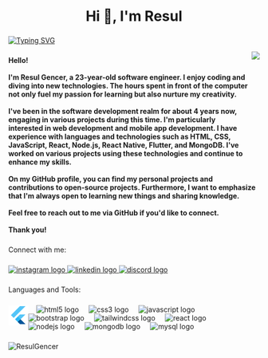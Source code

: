 <h1 align="center">Hi 👋, I'm Resul</h1>

###
[![Typing SVG](https://readme-typing-svg.herokuapp.com?font=Fira+Code&size=24&pause=1000&random=false&width=435&lines=My+Experiences;HTML%2C+CSS%2C+JS%2C+REACT%2C+NODEJS;Microsoft+Office)](https://github.com/ResulGencer)

<img align="right" height="201" src="https://media.giphy.com/media/v1.Y2lkPTc5MGI3NjExN3NtNGhlemVkd3B1N2F1anRta3Blb2pseGJzdGxmMmYybDVqcjV5aiZlcD12MV9pbnRlcm5hbF9naWZfYnlfaWQmY3Q9Zw/ZVik7pBtu9dNS/giphy.gif"  />

###

<h4 align="left">Hello!<br><br>I'm Resul Gencer, a 23-year-old software engineer. I enjoy coding and diving into new technologies. The hours spent in front of the computer not only fuel my passion for learning but also nurture my creativity.<br><br>I've been in the software development realm for about 4 years now, engaging in various projects during this time. I'm particularly interested in web development and mobile app development. I have experience with languages and technologies such as HTML, CSS, JavaScript, React, Node.js, React Native, Flutter, and MongoDB. I've worked on various projects using these technologies and continue to enhance my skills.<br><br>On my GitHub profile, you can find my personal projects and contributions to open-source projects. Furthermore, I want to emphasize that I'm always open to learning new things and sharing knowledge.<br><br>Feel free to reach out to me via GitHub if you'd like to connect.<br><br>Thank you!</h4>

###

<p align="left">Connect with me:</p>

###

<div align="left">
  <a href="https://www.instagram.com/resulgencer?igsh=N2htaXprcTExdm40&utm_source=qr" target="_blank">
    <img src="https://raw.githubusercontent.com/maurodesouza/profile-readme-generator/master/src/assets/icons/social/instagram/default.svg" width="52" height="40" alt="instagram logo"  />
  </a>
  <a href="https://www.linkedin.com/in/resul-gencer-211a542bb/" target="_blank">
    <img src="https://raw.githubusercontent.com/maurodesouza/profile-readme-generator/master/src/assets/icons/social/linkedin/default.svg" width="52" height="40" alt="linkedin logo"  />
  </a>
  <a href="gencer_41" target="_blank">
    <img src="https://raw.githubusercontent.com/maurodesouza/profile-readme-generator/master/src/assets/icons/social/discord/default.svg" width="52" height="40" alt="discord logo"  />
  </a>
</div>

###

<p align="left">Languages and Tools:</p>

###
<div>
 <img align="left" alt="Flutter" height="40" src="https://raw.githubusercontent.com/github/explore/cebd63002168a05a6a642f309227eefeccd92950/topics/flutter/flutter.png" />
  <img width="12" />
  <img src="https://cdn.jsdelivr.net/gh/devicons/devicon/icons/html5/html5-original.svg" height="40" alt="html5 logo"  />
  <img width="12" />
  <img src="https://cdn.jsdelivr.net/gh/devicons/devicon/icons/css3/css3-original.svg" height="40" alt="css3 logo"  />
  <img width="12" />
  <img src="https://cdn.jsdelivr.net/gh/devicons/devicon/icons/javascript/javascript-original.svg" height="40" alt="javascript logo"  />
  <img width="12" />
  <img src="https://cdn.jsdelivr.net/gh/devicons/devicon/icons/bootstrap/bootstrap-original.svg" height="40" alt="bootstrap logo"  />
  <img width="12" />
  <img src="https://cdn.jsdelivr.net/gh/devicons/devicon/icons/tailwindcss/tailwindcss-original-wordmark.svg" height="40" alt="tailwindcss logo"  />
  <img width="12" />
  <img src="https://cdn.jsdelivr.net/gh/devicons/devicon/icons/react/react-original.svg" height="40" alt="react logo"  />
  <img width="12" />
  <img src="https://cdn.jsdelivr.net/gh/devicons/devicon/icons/nodejs/nodejs-original.svg" height="40" alt="nodejs logo"  />
  <img width="12" />
  <img src="https://cdn.jsdelivr.net/gh/devicons/devicon/icons/mongodb/mongodb-original.svg" height="40" alt="mongodb logo"  />
  <img width="12" />
  <img src="https://cdn.jsdelivr.net/gh/devicons/devicon/icons/mysql/mysql-original.svg" height="40" alt="mysql logo"  />
</div>

###
<p><img src="https://komarev.com/ghpvc/?username=ResulGencer&label=Ziyaretçi%20Sayısı&color=552b75" width="210" alt="ResulGencer" /></p>
